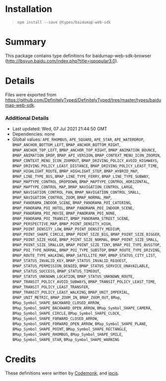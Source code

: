 # Installation
> `npm install --save @types/baidumap-web-sdk`

# Summary
This package contains type definitions for baidumap-web-sdk-browser (http://lbsyun.baidu.com/index.php?title=jspopular3.0).

# Details
Files were exported from https://github.com/DefinitelyTyped/DefinitelyTyped/tree/master/types/baidumap-web-sdk.

### Additional Details
 * Last updated: Wed, 07 Jul 2021 21:44:50 GMT
 * Dependencies: none
 * Global values: `APE_RHOMBUS`, `APE_SQUARE`, `APE_STAR`, `APE_WATERDROP`, `BMAP_ANCHOR_BOTTOM_LEFT`, `BMAP_ANCHOR_BOTTOM_RIGHT`, `BMAP_ANCHOR_TOP_LEFT`, `BMAP_ANCHOR_TOP_RIGHT`, `BMAP_ANIMATION_BOUNCE`, `BMAP_ANIMATION_DROP`, `BMAP_API_VERSION`, `BMAP_CONTEXT_MENU_ICON_ZOOMIN`, `BMAP_CONTEXT_MENU_ICON_ZOOMOUT`, `BMAP_DRIVING_POLICY_AVOID_HIGHWAYS`, `BMAP_DRIVING_POLICY_LEAST_DISTANCE`, `BMAP_DRIVING_POLICY_LEAST_TIME`, `BMAP_HIGHLIGHT_ROUTE`, `BMAP_HIGHLIGHT_STEP`, `BMAP_HYBRID_MAP`, `BMAP_LINE_TYPE_BUS`, `BMAP_LINE_TYPE_FERRY`, `BMAP_LINE_TYPE_SUBWAY`, `BMAP_MAPTYPE_CONTROL_DROPDOWN`, `BMAP_MAPTYPE_CONTROL_HORIZONTAL`, `BMAP_MAPTYPE_CONTROL_MAP`, `BMAP_NAVIGATION_CONTROL_LARGE`, `BMAP_NAVIGATION_CONTROL_PAN`, `BMAP_NAVIGATION_CONTROL_SMALL`, `BMAP_NAVIGATION_CONTROL_ZOOM`, `BMAP_NORMAL_MAP`, `BMAP_PANORAMA_INDOOR_SCENE`, `BMAP_PANORAMA_POI_CATERING`, `BMAP_PANORAMA_POI_HOTEL`, `BMAP_PANORAMA_POI_INDOOR_SCENE`, `BMAP_PANORAMA_POI_MOVIE`, `BMAP_PANORAMA_POI_NONE`, `BMAP_PANORAMA_POI_TRANSIT`, `BMAP_PANORAMA_STREET_SCENE`, `BMAP_PERSPECTIVE_MAP`, `BMAP_POINT_DENSITY_HIGH`, `BMAP_POINT_DENSITY_LOW`, `BMAP_POINT_DENSITY_MEDIUM`, `BMAP_POINT_SHAPE_CIRCLE`, `BMAP_POINT_SIZE_BIG`, `BMAP_POINT_SIZE_BIGGER`, `BMAP_POINT_SIZE_HUGE`, `BMAP_POINT_SIZE_NORMAL`, `BMAP_POINT_SIZE_SMALL`, `BMAP_POINT_SIZE_SMALLER`, `BMAP_POINT_SIZE_TINY`, `BMAP_POI_TYPE_BUSSTOP`, `BMAP_POI_TYPE_NORMAL`, `BMAP_POI_TYPE_SUBSTOP`, `BMAP_ROUTE_TYPE_DRIVING`, `BMAP_ROUTE_TYPE_WALKING`, `BMAP_SATELLITE_MAP`, `BMAP_STATUS_CITY_LIST`, `BMAP_STATUS_INVALID_KEY`, `BMAP_STATUS_INVALID_REQUEST`, `BMAP_STATUS_PERMISSION_DENIED`, `BMAP_STATUS_SERVICE_UNAVAILABLE`, `BMAP_STATUS_SUCCESS`, `BMAP_STATUS_TIMEOUT`, `BMAP_STATUS_UNKNOWN_LOCATION`, `BMAP_STATUS_UNKNOWN_ROUTE`, `BMAP_TRANSIT_POLICY_AVOID_SUBWAYS`, `BMAP_TRANSIT_POLICY_LEAST_TIME`, `BMAP_TRANSIT_POLICY_LEAST_TRANSFER`, `BMAP_TRANSIT_POLICY_LEAST_WALKING`, `BMAP_UNIT_IMPERIAL`, `BMAP_UNIT_METRIC`, `BMAP_ZOOM_IN`, `BMAP_ZOOM_OUT`, `BMap`, `BMap_Symbol_SHAPE_BACKWARD_CLOSED_ARROW`, `BMap_Symbol_SHAPE_BACKWARD_OPEN_ARROW`, `BMap_Symbol_SHAPE_CAMERA`, `BMap_Symbol_SHAPE_CIRCLE`, `BMap_Symbol_SHAPE_CLOCK`, `BMap_Symbol_SHAPE_FORWARD_CLOSED_ARROW`, `BMap_Symbol_SHAPE_FORWARD_OPEN_ARROW`, `BMap_Symbol_SHAPE_PLANE`, `BMap_Symbol_SHAPE_POINT`, `BMap_Symbol_SHAPE_RECTANGLE`, `BMap_Symbol_SHAPE_RHOMBUS`, `BMap_Symbol_SHAPE_SMILE`, `BMap_Symbol_SHAPE_STAR`, `BMap_Symbol_SHAPE_WARNING`

# Credits
These definitions were written by [Codemonk](http://www.youxianxueche.com/), and [ipcjs](https://github.com/ipcjs).
